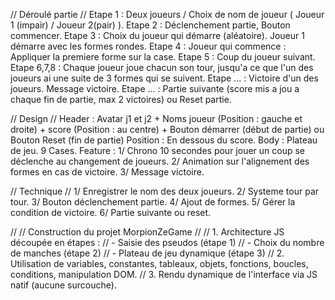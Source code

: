 // Déroulé partie //
Etape 1 : Deux joueurs / Choix de nom de joueur ( Joueur 1 (impair) / Joueur 2(pair) ).
Etape 2 : Déclenchement partie, Bouton commencer.
Etape 3 : Choix du joueur qui démarre (aléatoire). Joueur 1 démarre avec les formes rondes.
Etape 4 : Joueur qui commence : Appliquer la premiere forme sur la case.
Etape 5 : Coup du joueur suivant.
Etape 6,7,8 : Chaque joueur joue chacun son tour, jusqu'a ce que l'un des joueurs ai une suite de 3 formes qui se suivent.
Etape ... : Victoire d'un des joueurs. Message victoire.
Etape ... : Partie suivante (score mis a jou a chaque fin de partie, max 2 victoires) ou Reset partie.

// Design // 
Header : Avatar j1 et j2 + Noms joueur (Position : gauche et droite) + score (Position : au centre) + Bouton démarrer (début de partie) ou Bouton Reset (fin de partie) Position : En dessous du score.
Body : Plateau de jeu. 9 Cases.
Feature :
1/ Chrono 10 secondes pour jouer un coup se déclenche au changement de joueurs.
2/ Animation sur l'alignement des formes en cas de victoire.
3/ Message victoire.


// Technique //
1/ Enregistrer le nom des deux joueurs. 
2/ Systeme tour par tour.
3/ Bouton déclenchement partie.
4/ Ajout de formes.
5/ Gérer la condition de victoire.
6/ Partie suivante ou reset.

//
// Construction du projet MorpionZeGame
//
// 1. Architecture JS découpée en étapes :
//    - Saisie des pseudos (étape 1)
//    - Choix du nombre de manches (étape 2)
//    - Plateau de jeu dynamique (étape 3)
// 2. Utilisation de variables, constantes, tableaux, objets, fonctions, boucles, conditions, manipulation DOM.
// 3. Rendu dynamique de l'interface via JS natif (aucune surcouche).
